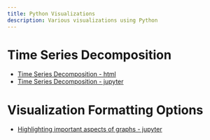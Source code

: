 ```yaml
---
title: Python Visualizations
description: Various visualizations using Python
---
```


# Time Series Decomposition
- [Time Series Decomposition - html](ConstructionTimeSeriesDecomposition.html)
- [Time Series Decomposition - jupyter](ConstructionTimeSeriesDecomposition.ipynb)

# Visualization Formatting Options
- [Highlighting important aspects of graphs - jupyter](M3Graphing.ipynb)
